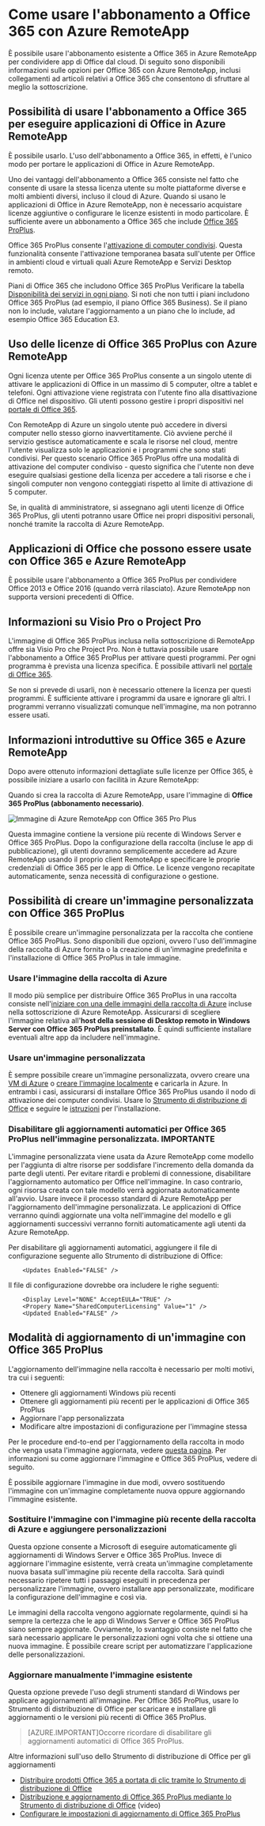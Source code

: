 
<properties 
    pageTitle="Come usare l'abbonamento a Office 365 con Azure RemoteApp | Microsoft Azure"
	description="Informazioni su come usare l'abbonamento a Office 365 in Azure RemoteApp per condividere app di Office."
	services="remoteapp"
	documentationCenter="" 
	authors="lizap" 
	manager="mbaldwin" />

<tags 
    ms.service="remoteapp" 
    ms.workload="compute" 
    ms.tgt_pltfrm="na" 
    ms.devlang="na" 
    ms.topic="article" 
    ms.date="09/09/2015" 
    ms.author="elizapo" />



# Come usare l'abbonamento a Office 365 con Azure RemoteApp

È possibile usare l'abbonamento esistente a Office 365 in Azure RemoteApp per condividere app di Office dal cloud. Di seguito sono disponibili informazioni sulle opzioni per Office 365 con Azure RemoteApp, inclusi collegamenti ad articoli relativi a Office 365 che consentono di sfruttare al meglio la sottoscrizione.

## Possibilità di usare l'abbonamento a Office 365 per eseguire applicazioni di Office in Azure RemoteApp

È possibile usarlo. L'uso dell'abbonamento a Office 365, in effetti, è l'unico modo per portare le applicazioni di Office in Azure RemoteApp.

Uno dei vantaggi dell'abbonamento a Office 365 consiste nel fatto che consente di usare la stessa licenza utente su molte piattaforme diverse e molti ambienti diversi, incluso il cloud di Azure. Quando si usano le applicazioni di Office in Azure RemoteApp, non è necessario acquistare licenze aggiuntive o configurare le licenze esistenti in modo particolare. È sufficiente avere un abbonamento a Office 365 che include [Office 365 ProPlus](https://technet.microsoft.com/library/Gg702619.aspx).

Office 365 ProPlus consente l'[attivazione di computer condivisi](https://technet.microsoft.com/library/Dn782860.aspx). Questa funzionalità consente l'attivazione temporanea basata sull'utente per Office in ambienti cloud e virtuali quali Azure RemoteApp e Servizi Desktop remoto.

Piani di Office 365 che includono Office 365 ProPlus Verificare la tabella [Disponibilità dei servizi in ogni piano](https://technet.microsoft.com/library/office-365-plan-options.aspx). Si noti che non tutti i piani includono Office 365 ProPlus (ad esempio, il piano Office 365 Business). Se il piano non lo include, valutare l'aggiornamento a un piano che lo include, ad esempio Office 365 Education E3.

## Uso delle licenze di Office 365 ProPlus con Azure RemoteApp

Ogni licenza utente per Office 365 ProPlus consente a un singolo utente di attivare le applicazioni di Office in un massimo di 5 computer, oltre a tablet e telefoni. Ogni attivazione viene registrata con l'utente fino alla disattivazione di Office nel dispositivo. Gli utenti possono gestire i propri dispositivi nel [portale di Office 365](https://portal.office365.com/).

Con RemoteApp di Azure un singolo utente può accedere in diversi computer nello stesso giorno inavvertitamente. Ciò avviene perché il servizio gestisce automaticamente e scala le risorse nel cloud, mentre l'utente visualizza solo le applicazioni e i programmi che sono stati condivisi. Per questo scenario Office 365 ProPlus offre una modalità di attivazione del computer condiviso - questo significa che l'utente non deve eseguire qualsiasi gestione della licenza per accedere a tali risorse e che i singoli computer non vengono conteggiati rispetto al limite di attivazione di 5 computer.

Se, in qualità di amministratore, si assegnano agli utenti licenze di Office 365 ProPlus, gli utenti potranno usare Office nei propri dispositivi personali, nonché tramite la raccolta di Azure RemoteApp.

## Applicazioni di Office che possono essere usate con Office 365 e Azure RemoteApp

È possibile usare l'abbonamento a Office 365 ProPlus per condividere Office 2013 e Office 2016 (quando verrà rilasciato). Azure RemoteApp non supporta versioni precedenti di Office.

## Informazioni su Visio Pro o Project Pro

L'immagine di Office 365 ProPlus inclusa nella sottoscrizione di RemoteApp offre sia Visio Pro che Project Pro. Non è tuttavia possibile usare l'abbonamento a Office 365 ProPlus per attivare questi programmi. Per ogni programma è prevista una licenza specifica. È possibile attivarli nel [portale di Office 365](https://portal.office365.com/).

Se non si prevede di usarli, non è necessario ottenere la licenza per questi programmi. È sufficiente attivare i programmi da usare e ignorare gli altri. I programmi verranno visualizzati comunque nell'immagine, ma non potranno essere usati.

## Informazioni introduttive su Office 365 e Azure RemoteApp

Dopo avere ottenuto informazioni dettagliate sulle licenze per Office 365, è possibile iniziare a usarlo con facilità in Azure RemoteApp:

Quando si crea la raccolta di Azure RemoteApp, usare l'immagine di **Office 365 ProPlus (abbonamento necessario)**.

![Immagine di Azure RemoteApp con Office 365 Pro Plus](./media/remoteapp-officesubscription/remoteapp-officeimage.png)


Questa immagine contiene la versione più recente di Windows Server e Office 365 ProPlus. Dopo la configurazione della raccolta (incluse le app di pubblicazione), gli utenti dovranno semplicemente accedere ad Azure RemoteApp usando il proprio client RemoteApp e specificare le proprie credenziali di Office 365 per le app di Office. Le licenze vengono recapitate automaticamente, senza necessità di configurazione o gestione.

## Possibilità di creare un'immagine personalizzata con Office 365 ProPlus

È possibile creare un'immagine personalizzata per la raccolta che contiene Office 365 ProPlus. Sono disponibili due opzioni, ovvero l'uso dell'immagine della raccolta di Azure fornita o la creazione di un'immagine predefinita e l'installazione di Office 365 ProPlus in tale immagine.

### Usare l'immagine della raccolta di Azure

Il modo più semplice per distribuire Office 365 ProPlus in una raccolta consiste nell'[iniziare con una delle immagini della raccolta di Azure](remoteapp-image-on-azurevm.md) incluse nella sottoscrizione di Azure RemoteApp. Assicurarsi di scegliere l'immagine relativa all'**host della sessione di Desktop remoto in Windows Server con Office 365 ProPlus preinstallato**. È quindi sufficiente installare eventuali altre app da includere nell'immagine.

### Usare un'immagine personalizzata

È sempre possibile creare un'immagine personalizzata, ovvero creare una [VM di Azure](remoteapp-image-on-azurevm.md) o [creare l'immagine localmente](remoteapp-create-custom-image.md) e caricarla in Azure. In entrambi i casi, assicurarsi di installare Office 365 ProPlus usando il nodo di attivazione dei computer condivisi. Usare lo [Strumento di distribuzione di Office](http://blogs.technet.com/b/odsupport/archive/2014/07/11/using-the-office-deployment-tool.aspx) e seguire le [istruzioni](https://technet.microsoft.com/library/Dn782858.aspx) per l'installazione.

### Disabilitare gli aggiornamenti automatici per Office 365 ProPlus nell'immagine personalizzata. IMPORTANTE

L'immagine personalizzata viene usata da Azure RemoteApp come modello per l'aggiunta di altre risorse per soddisfare l'incremento della domanda da parte degli utenti. Per evitare ritardi e problemi di connessione, disabilitare l'aggiornamento automatico per Office nell'immagine. In caso contrario, ogni risorsa creata con tale modello verrà aggiornata automaticamente all'avvio. Usare invece il processo standard di Azure RemoteApp per l'aggiornamento dell'immagine personalizzata. Le applicazioni di Office verranno quindi aggiornate una volta nell'immagine del modello e gli aggiornamenti successivi verranno forniti automaticamente agli utenti da Azure RemoteApp.

Per disabilitare gli aggiornamenti automatici, aggiungere il file di configurazione seguente allo Strumento di distribuzione di Office:

		<Updates Enabled="FALSE" />

Il file di configurazione dovrebbe ora includere le righe seguenti:
	
		<Display Level="NONE" AcceptEULA="TRUE" />
		<Propery Name="SharedComputerLicensing" Value="1" />
		<Updated Enabled="FALSE" />

## Modalità di aggiornamento di un'immagine con Office 365 ProPlus

L'aggiornamento dell'immagine nella raccolta è necessario per molti motivi, tra cui i seguenti:

- Ottenere gli aggiornamenti Windows più recenti 
- Ottenere gli aggiornamenti più recenti per le applicazioni di Office 365 ProPlus
- Aggiornare l'app personalizzata
- Modificare altre impostazioni di configurazione per l'immagine stessa

Per le procedure end-to-end per l'aggiornamento della raccolta in modo che venga usata l'immagine aggiornata, vedere [questa pagina](remoteapp-update.md). Per informazioni su come aggiornare l'immagine e Office 365 ProPlus, vedere di seguito.

È possibile aggiornare l'immagine in due modi, ovvero sostituendo l'immagine con un'immagine completamente nuova oppure aggiornando l'immagine esistente.

### Sostituire l'immagine con l'immagine più recente della raccolta di Azure e aggiungere personalizzazioni
Questa opzione consente a Microsoft di eseguire automaticamente gli aggiornamenti di Windows Server e Office 365 ProPlus. Invece di aggiornare l'immagine esistente, verrà creata un'immagine completamente nuova basata sull'immagine più recente della raccolta. Sarà quindi necessario ripetere tutti i passaggi eseguiti in precedenza per personalizzare l'immagine, ovvero installare app personalizzate, modificare la configurazione dell'immagine e così via.

Le immagini della raccolta vengono aggiornate regolarmente, quindi si ha sempre la certezza che le app di Windows Server e Office 365 ProPlus siano sempre aggiornate. Ovviamente, lo svantaggio consiste nel fatto che sarà necessario applicare le personalizzazioni ogni volta che si ottiene una nuova immagine. È possibile creare script per automatizzare l'applicazione delle personalizzazioni.

### Aggiornare manualmente l'immagine esistente

Questa opzione prevede l'uso degli strumenti standard di Windows per applicare aggiornamenti all'immagine. Per Office 365 ProPlus, usare lo Strumento di distribuzione di Office per scaricare e installare gli aggiornamenti o le versioni più recenti di Office 365 ProPlus.

> [AZURE.IMPORTANT]Occorre ricordare di disabilitare gli aggiornamenti automatici di Office 365 ProPlus.

Altre informazioni sull'uso dello Strumento di distribuzione di Office per gli aggiornamenti

- [Distribuire prodotti Office 365 a portata di clic tramite lo Strumento di distribuzione di Office](https://technet.microsoft.com/library/JJ219423.aspx)
- [Distribuzione e aggiornamento di Office 365 ProPlus mediante lo Strumento di distribuzione di Office](https://channel9.msdn.com/Events/Ignite/2015/BRK3168) (video)
- [Configurare le impostazioni di aggiornamento di Office 365 ProPlus](https://technet.microsoft.com/library/dn761708.aspx)

<!---HONumber=Sept15_HO2-->
